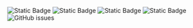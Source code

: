![Static Badge](https://img.shields.io/badge/blacklists-61-000000) ![Static Badge](https://img.shields.io/badge/blacklisted-3021194-cc0000) ![Static Badge](https://img.shields.io/badge/whitelisted-2251-00CC00) ![Static Badge](https://img.shields.io/badge/streaming_blacklist-28107-000000) ![GitHub issues](https://img.shields.io/github/issues/fabriziosalmi/blacklists)
